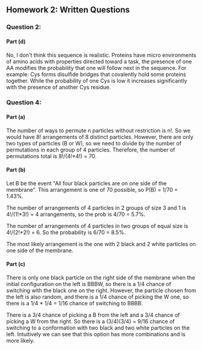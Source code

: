 ## Homework 2: Written Questions

### Question 2: 

#### Part (d)

No, I don't think this sequence is realistic. Proteins have micro environments of amino acids
with properties directed toward a task, the presence of one AA modifies the probability that one will follow
next in the sequence. For example: Cys forms disulfide bridges that covalently hold some proteins together.
While the probability of one Cys is low it increases significantly with the presence of another Cys residue.

### Question 4: 

#### Part (a)
The number of ways to permute n particles without restriction is n!. So we would have 8! arrangements of 8 distinct 
particles. However, there are only two types of particles (B or W), so we need to divide by the number of permutations
in each group of 4 particles. Therefore, the number of permutations total is 8!/(4!*4!) = 70. 

#### Part (b)
Let B be the event "All four black particles are on one side of the membrane". This arrangement is one of 70 possible, 
so P(B) = 1/70 = 1.43%. 

The number of arrangements of 4 particles in 2 groups of size 3 and 1 is 4!/(1!*3!) = 4 arrangements, so the prob is 
4/70 = 5.7%. 

The number of arrangements of 4 particles in two groups of equal size is 4!/(2!*2!) = 6. So the probability is 
6/70 = 8.5%.

The most likely arrangement is the one with 2 black and 2 white particles on one side of the membrane. 

#### Part (c)
There is only one black particle on the right side of the membrane when the initial configuration on the left is 
BBBW, so there is a 1/4 chance of switching with the black one on the right. However, the particle chosen from the left 
is also random, and there is a 1/4 chance of picking the W one, so there is a 1/4 * 1/4 = 1/16 chance of switching to 
BBBB. 

There is a 3/4 chance of picking a B from the left and a 3/4 chance of picking a W from the right. So there is a
(3/4)(3/4) = 9/16 chance of switching to a conformation with two black and two white particles on the left. Intuitively 
we can see that this option has more combinations and is more likely. 